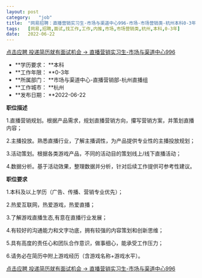 ```yaml
---
layout:	post
category:	"job"
title:	"网易招聘：直播营销实习生-市场与渠道中心996-市场-市场营销类-杭州本科0-3年"
tags:	[网易,招聘,面试,找工作,工作,内推,市场,市场营销类,杭州,本科,0-3年]
date:	2022-06-22
---
```


[点击应聘 投递简历就有面试机会 ->  直播营销实习生-市场与渠道中心996](http://mobile.bole.netease.com/bole/boleDetail?id=41052&employeeId=346f03c3cda5f04c&key=all)



- **学历要求： **本科
- **工作年限： **0-3年
- **所属部门： **市场与渠道中心-直播营销部-杭州直播组
- **工作城市： **杭州
- **发布日期： **2022-06-22



**职位描述**

1.直播营销规划。根据产品需求，规划直播营销方向，攥写营销方案，并策划直播内容；

2.主播投放。熟悉直播行业，了解主播调性，为产品提供专业性的主播投放规划；

3.活动策划。根据各类游戏产品，不同的活动目的策划线上/线下直播活动；

4.数据分析。基于活动效果，整理数据并分析，针对后续工作提供可参考性建议。



**职位要求**

1.本科及以上学历（广告、传播、营销专业优先）；

2.热爱互联网，热爱游戏，热爱直播；

3.了解游戏直播生态,有意在直播行业发展；

4.有较好的沟通能力和文字功底，拥有较强的内容策划和创新思维；

5.具有高度的责任心和团队合作意识，做事细心，能承受工作压力；

6.请务必在简历中附上游戏经历（含游戏名称+游戏水平）。



[点击应聘 投递简历就有面试机会 ->  直播营销实习生-市场与渠道中心996](http://mobile.bole.netease.com/bole/boleDetail?id=41052&employeeId=346f03c3cda5f04c&key=all)
